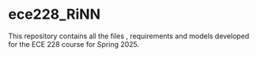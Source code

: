 # ece228_RiNN
This repository contains all the files , requirements and models developed for the ECE 228 course for Spring 2025.
